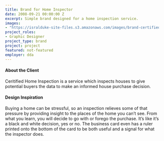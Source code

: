 ```yaml
---
title: Brand for Home Inspector
date: 2008-09-21 00:00:00 Z
excerpt: Simple brand designed for a home inspection service.
images:
- "https://isralduke-site-files.s3.amazonaws.com/images/brand-certified-home-inspection-designed-isral-duke.jpg"
project_roles:
- Graphic Designer
project_type: brand
project: project
featured: not-featured
employer: dda
---
```

#### About the Client

Ceritified Home Inspection is a service which inspects houses to give potential buyers the data to make an informed house purchase decision.

#### Design Inspiration

Buying a home can be stressful, so an inspection relieves some of that pressure by providing insight to the places of the home you can’t see. From what you learn, you will decide to go with or forego the purchase. It’s like it’s a black and white decision, yes or no. The business card even has a ruler printed onto the bottom of the card to be both useful and a signal for what the inspector does.
